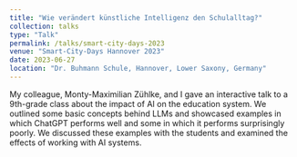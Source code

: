 ```yaml
---
title: "Wie verändert künstliche Intelligenz den Schulalltag?"
collection: talks
type: "Talk"
permalink: /talks/smart-city-days-2023
venue: "Smart-City-Days Hannover 2023"
date: 2023-06-27
location: "Dr. Buhmann Schule, Hannover, Lower Saxony, Germany"
---
```


My colleague, Monty-Maximilian Zühlke, and I gave an interactive talk to a 9th-grade class about the impact of AI on the education system. We outlined some basic concepts behind LLMs and showcased examples in which ChatGPT performs well and some in which it performs surprisingly poorly. We discussed these examples with the students and examined the effects of working with AI systems.

